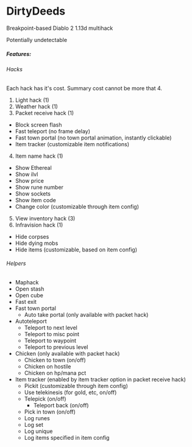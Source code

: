 # DirtyDeeds
Breakpoint-based Diablo 2 1.13d multihack

Potentially undetectable

##### Features:
###### Hacks
Each hack has it's cost. Summary cost cannot be more that 4.

1. Light hack (1)
2. Weather hack (1)
3. Packet receive hack (1)
 * Block screen flash
 * Fast teleport (no frame delay)
 * Fast town portal (no town portal animation, instantly clickable)
 * Item tracker (customizable item notifications)
4. Item name hack (1)
 * Show Ethereal
 * Show ilvl
 * Show price
 * Show rune number
 * Show sockets
 * Show item code
 * Change color (customizable through item config)
5. View inventory hack (3)
6. Infravision hack (1)
 * Hide corpses
 * Hide dying mobs
 * Hide items (customizable, based on item config)
 
###### Helpers
* Maphack
* Open stash
* Open cube
* Fast exit
* Fast town portal
  * Auto take portal (only available with packet hack)
* Autoteleport
  * Teleport to next level
  * Teleport to misc point
  * Teleport to waypoint
  * Teleport to previous level
* Chicken (only available with packet hack)
  * Chicken to town (on/off)
  * Chicken on hostile
  * Chicken on hp/mana pct
* Item tracker (enabled by item tracker option in packet receive hack)
  * Pickit (customizable through item config)
  * Use telekinesis (for gold, etc, on/off)
  * Telepick (on/off)
    * Teleport back (on/off)
  * Pick in town (on/off)
  * Log runes
  * Log set
  * Log unique
  * Log items specified in item config
